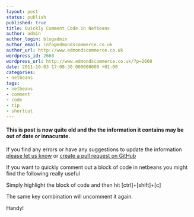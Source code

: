 ```yaml
---
layout: post
status: publish
published: true
title: Quickly Comment Code in Netbeans
author: admin
author_login: blogadmin
author_email: info@edmondscommerce.co.uk
author_url: http://www.edmondscommerce.co.uk
wordpress_id: 2660
wordpress_url: http://www.edmondscommerce.co.uk/?p=2660
date: 2011-10-03 17:08:30.000000000 +01:00
categories:
- netbeans
tags:
- netbeans
- comment
- code
- tip
- shortcut
---
```

<div class="oldpost"><h4>This is post is now quite old and the the information it contains may be out of date or innacurate.</h4>
<p>
If you find any errors or have any suggestions to update the information <a href="http://edmondscommerce.github.io/contact-us/index.html">please let us know</a>
or <a href="https://github.com/edmondscommerce/edmondscommerce.github.io">create a pull request on GitHub</a>
</p>
</div>
If you want to quickly comment out a block of code in netbeans you might find the following really useful

Simply highlight the block of code and then hit [ctrl]+[shift]+[c]

The same key combination will uncomment it again.

Handy!

